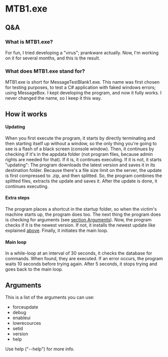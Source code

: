 # MTB1.exe
## Q&A
### What is MTB1.exe?
For fun, I tried developing a "virus"; prankware actually. Now, I'm working on it for several months, and this is the result.
### What does MTB1.exe stand for?
MTB1.exe is short for MessageTestBlank1.exe. This name was first chosen for testing purposes, to test a C# application with faked windows errors; using MessageBox. I kept developing the program, and now it fully works. I never changed the name, so I keep it this way.
## How it works
#### Updating
When you first execute the program, it starts by directly terminating and then starting itself up without a window, so the only thing you're going to see is a flash of a black screen (console window). Then, it continues by checking if it's in the appdata folder (not program files, because admin rights are needed for that). If it is, it continues executing. If it is not, it starts "updating": The program downloads the latest version and saves it in its destination folder. Because there's a file size limit on the server, the update is first compressed to .zip, and then splitted. So, the program combines the splitted files, extracts the update and saves it. After the update is done, it continues executing.
#### Extra steps
The program places a shortcut in the startup folder, so when the victim's machine starts up, the program does too. The next thing the program does is checking for arguments (see [section Arguments](#arguments)). Now, the program checks if it is the newest version. If not, it installs the newest update like explained [above](#updating). Finally, it initiates the main loop.
#### Main loop
In a while-loop at an interval of 30 seconds, it checks the database for commands. When found, they are executed. If an error occurs, the program waits 10 seconds before trying again. After 5 seconds, it stops trying and goes back to the main loop.

 
## Arguments
This is a list of the arguments you can use:
 - forceupdate
 - debug
 - enableui
 - lowrecources
 - setid
 - version
 - help
 
Use help ("--help") for more info.
